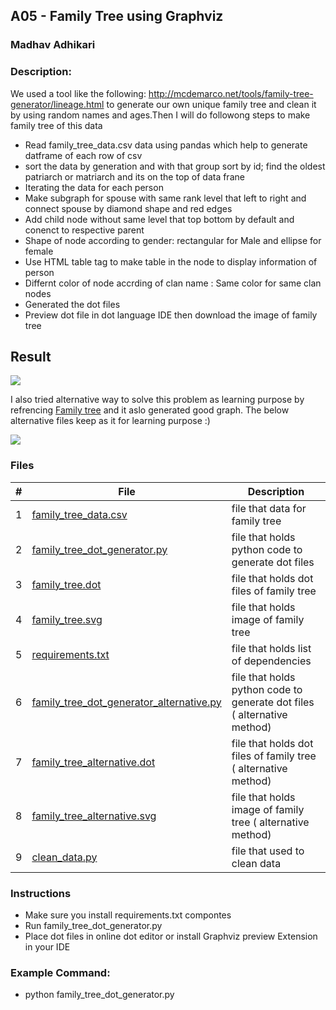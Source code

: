
## A05 - Family Tree using Graphviz
### Madhav Adhikari
### Description:
We used a tool like the following: http://mcdemarco.net/tools/family-tree-generator/lineage.html to generate our own unique family tree and clean it by using random names and ages.Then I  will do followong steps to make family tree of this data

- Read family_tree_data.csv  data using pandas which help to generate datframe of each row of csv
- sort the data by generation and with that group sort by id; find the oldest patriarch or matriarch  and its on the top of data  frane
- Iterating  the data for each person 
- Make subgraph for spouse with same rank level that left to right  and connect spouse by diamond shape and red edges
- Add child node without same level that top bottom by default and conenct to respective parent 
- Shape of node according to gender: rectangular for Male and ellipse for female 
- Use HTML table tag to make table in the node to display information of person
- Differnt color of node accrding of clan name : Same color for same clan nodes
- Generated the dot files 
- Preview dot file in dot language IDE then download the image of family tree 

## Result

<img src="family_tree.svg"  >


 

 I also tried alternative way to solve this problem as learning purpose by refrencing [Family tree](https://medium.com/@ahsenparwez/building-a-family-tree-with-python-and-graphviz-e4afb8367316) and it aslo generated good graph. The below alternative files keep as it for learning purpose :) 

 <img src="family_tree_alternative.svg">


### Files

|   #   | File            | Description                                        |
| :---: | --------------- | -------------------------------------------------- |
|   1   | [family_tree_data.csv](family_tree_data.csv )       | file that data for family tree   |
|   2  |[ family_tree_dot_generator.py](family_tree_dot_generator.py )      | file that holds python code to generate dot files    |
|   3  | [family_tree.dot](family_tree.dot)      | file that holds dot files of family tree    |
|   4   | [family_tree.svg](family_tree.svg)     | file that holds image of family tree    |
|   5   | [requirements.txt](requirements.txt)      | file that holds  list of dependencies    |
|   6  | [family_tree_dot_generator_alternative.py](family_tree_dot_generator_alternative.py)     | file that holds python code to generate dot files (  alternative method)    |
|   7  |[family_tree_alternative.dot](family_tree_alternative.dot)     | file that holds dot files of family tree  (  alternative method)  |
|   8   | [family_tree_alternative.svg ](family_tree_alternative.svg)     | file that holds image of family tree  (  alternative method)  |
|   9  |  [clean_data.py](clean_data.py)     | file that used to clean data  |




### Instructions

- Make sure you install requirements.txt compontes
- Run family_tree_dot_generator.py
- Place dot files in online dot editor or install Graphviz preview Extension in your IDE


### Example Command:
- python family_tree_dot_generator.py

